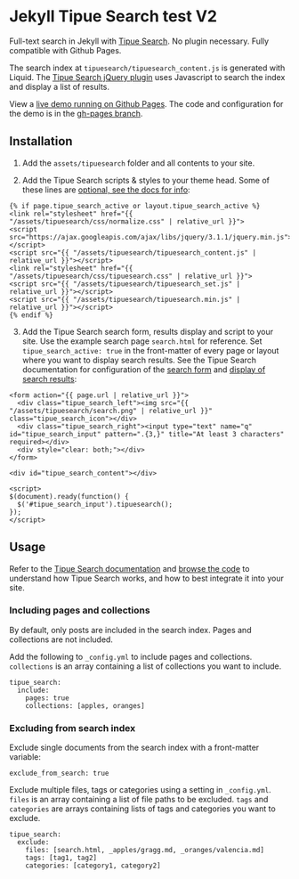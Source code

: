 # Jekyll Tipue Search test V2

Full-text search in Jekyll with [Tipue Search](https://github.com/Tipue/Tipue-Search). No plugin necessary. Fully compatible with Github Pages.

The search index at `tipuesearch/tipuesearch_content.js` is generated with Liquid. The [Tipue Search jQuery plugin](http://www.tipue.com/search) uses Javascript to search the index and display a list of results.

View a [live demo running on Github Pages](https://jekylltools.github.io/jekyll-tipue-search/search/). The code and configuration for the demo is in the [gh-pages branch](https://github.com/jekylltools/jekyll-tipue-search/tree/gh-pages).

## Installation

1. Add the `assets/tipuesearch` folder and all contents to your site.

2. Add the Tipue Search scripts & styles to your theme head. Some of these lines are [optional, see the docs for info](http://www.tipue.com/search/docs/?d=1):

  ```
  {% if page.tipue_search_active or layout.tipue_search_active %}
  <link rel="stylesheet" href="{{ "/assets/tipuesearch/css/normalize.css" | relative_url }}">
  <script src="https://ajax.googleapis.com/ajax/libs/jquery/3.1.1/jquery.min.js"></script>
  <script src="{{ "/assets/tipuesearch/tipuesearch_content.js" | relative_url }}"></script>
  <link rel="stylesheet" href="{{ "/assets/tipuesearch/css/tipuesearch.css" | relative_url }}">
  <script src="{{ "/assets/tipuesearch/tipuesearch_set.js" | relative_url }}"></script>
  <script src="{{ "/assets/tipuesearch/tipuesearch.min.js" | relative_url }}"></script>
  {% endif %}
  ```

3. Add the Tipue Search search form, results display and script to your site. Use the example search page `search.html` for reference. Set `tipue_search_active: true` in the front-matter of every page or layout where you want to display search results. See the Tipue Search documentation for configuration of the [search form](http://www.tipue.com/search/docs/?d=1) and [display of search results](http://www.tipue.com/search/docs/?d=3):

  ```
  <form action="{{ page.url | relative_url }}">
    <div class="tipue_search_left"><img src="{{ "/assets/tipuesearch/search.png" | relative_url }}" class="tipue_search_icon"></div>
    <div class="tipue_search_right"><input type="text" name="q" id="tipue_search_input" pattern=".{3,}" title="At least 3 characters" required></div>
    <div style="clear: both;"></div>
  </form>

  <div id="tipue_search_content"></div>

  <script>
  $(document).ready(function() {
    $('#tipue_search_input').tipuesearch();
  });
  </script>
  ```

## Usage

Refer to the [Tipue Search documentation](http://www.tipue.com/search/docs/) and [browse the code](https://github.com/Tipue/Tipue-Search) to understand how Tipue Search works, and how to best integrate it into your site.

### Including pages and collections

By default, only posts are included in the search index. Pages and collections are not included.

Add the following to `_config.yml` to include pages and collections. `collections` is an array containing a list of collections you want to include.

```
tipue_search:
  include:
    pages: true
    collections: [apples, oranges]
```

### Excluding from search index

Exclude single documents from the search index with a front-matter variable:

```
exclude_from_search: true
```

Exclude multiple files, tags or categories using a setting in `_config.yml`. `files` is an array containing a list of file paths to be excluded. `tags` and `categories` are arrays containing lists of tags and categories you want to exclude.

```
tipue_search:
  exclude:
    files: [search.html, _apples/gragg.md, _oranges/valencia.md]
    tags: [tag1, tag2]
    categories: [category1, category2]
```
